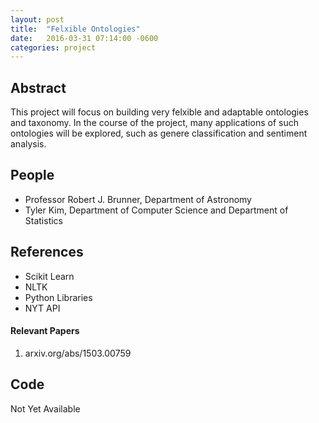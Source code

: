 ```yaml
---
layout: post
title:  "Felxible Ontologies"
date:   2016-03-31 07:14:00 -0600
categories: project
---
```


## Abstract

This project will focus on building very felxible and adaptable ontologies and taxonomy. In the course of the project, many applications of such ontologies will be explored, such as genere classification and sentiment analysis. 


## People

* Professor Robert J. Brunner, Department of Astronomy 
* Tyler Kim, Department of Computer Science and Department of Statistics 


## References
* Scikit Learn
* NLTK
* Python Libraries
* NYT API

#### Relevant Papers
1. arxiv.org/abs/1503.00759

## Code

Not Yet Available
